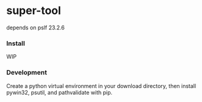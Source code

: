# super-tool

depends on pslf 23.2.6

### Install
WIP

### Development
Create a python virtual environment in your download directory, then install pywin32, psutil, and pathvalidate with pip.
